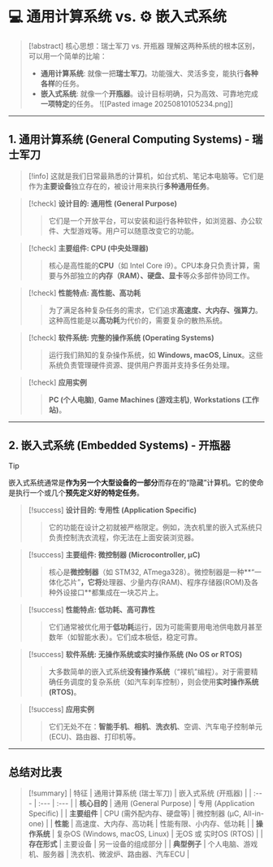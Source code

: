 # 💻 通用计算系统 vs. ⚙️ 嵌入式系统

> [!abstract] 核心思想：瑞士军刀 vs. 开瓶器
> 理解这两种系统的根本区别，可以用一个简单的比喻：
> - **通用计算系统**: 就像一把**瑞士军刀**。功能强大、灵活多变，能执行**各种各样**的任务。
> - **嵌入式系统**: 就像一个**开瓶器**。设计目标明确，只为高效、可靠地完成**一项特定**的任务。
![[Pasted image 20250810105234.png]]
---

## 1. 通用计算系统 (General Computing Systems) - 瑞士军刀

> [!info]
> 这就是我们日常最熟悉的计算机，如台式机、笔记本电脑等。它们是作为**主要设备**独立存在的，被设计用来执行**多种通用任务**。

> [!check] **设计目的: 通用性 (General Purpose)**
> > 它们是一个开放平台，可以安装和运行各种软件，如浏览器、办公软件、大型游戏等。用户可以随意改变它的功能。

> [!check] **主要组件: CPU (中央处理器)**
> > 核心是高性能的**CPU**（如 Intel Core i9）。CPU本身只负责计算，需要与外部独立的**内存（RAM）、硬盘、显卡**等众多部件协同工作。

> [!check] **性能特点: 高性能、高功耗**
> > 为了满足各种复杂任务的需求，它们追求**高速度、大内存、强算力**。这种高性能是以**高功耗**为代价的，需要复杂的散热系统。

> [!check] **软件系统: 完整的操作系统 (Operating Systems)**
> > 运行我们熟知的复杂操作系统，如 **Windows, macOS, Linux**。这些系统负责管理硬件资源、提供用户界面并支持多任务处理。

> [!check] **应用实例**
> > **PC (个人电脑)**, **Game Machines (游戏主机)**, **Workstations (工作站)**。

---

## 2. 嵌入式系统 (Embedded Systems) - 开瓶器

> [!tip]
> 嵌入式系统通常是**作为另一个大型设备的一部分**而存在的“隐藏”计算机。它的使命是执行一个或几个**预先定义好的特定任务**。

> [!success] **设计目的: 专用性 (Application Specific)**
> > 它的功能在设计之初就被严格限定。例如，洗衣机里的嵌入式系统只负责控制洗衣流程，你无法在上面安装浏览器。

> [!success] **主要组件: 微控制器 (Microcontroller, µC)**
> > 核心是**微控制器**（如 STM32, ATmega328）。微控制器是一种**“一体化芯片”**，它将**处理器、少量内存(RAM)、程序存储器(ROM)及各种外设接口**都集成在一块芯片上。

> [!success] **性能特点: 低功耗、高可靠性**
> > 它们通常被优化用于**低功耗**运行，因为可能需要用电池供电数月甚至数年（如智能水表）。它们成本极低，稳定可靠。

> [!success] **软件系统: 无操作系统或实时操作系统 (No OS or RTOS)**
> > 大多数简单的嵌入式系统**没有操作系统**（“裸机”编程）。对于需要精确任务调度的复杂系统（如汽车刹车控制），则会使用**实时操作系统 (RTOS)**。

> [!success] **应用实例**
> > 它们无处不在：**智能手机**、**相机**、**洗衣机**、空调、汽车电子控制单元(ECU)、路由器、打印机等。

---

## 总结对比表

> [!summary]
| 特征 | 通用计算系统 (瑞士军刀) | 嵌入式系统 (开瓶器) |
| :--- | :--- | :--- |
| **核心目的** | 通用 (General Purpose) | 专用 (Application Specific) |
| **主要组件** | CPU (需外配内存、硬盘等) | 微控制器 (µC, All-in-one) |
| **性能** | 高速度、大内存、高功耗 | 性能有限、小内存、低功耗 |
| **操作系统** | 复杂OS (Windows, macOS, Linux) | 无OS 或 实时OS (RTOS) |
| **存在形式** | 主要设备 | 另一设备的组成部分 |
| **典型例子** | 个人电脑、游戏机、服务器 | 洗衣机、微波炉、路由器、汽车ECU |